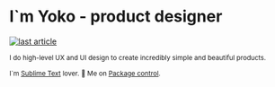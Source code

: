 
# I`m Yoko - product designer

<a target="_blank" href="https://github-readme-medium-recent-article.vercel.app/medium/@luxelego/0"><img src="https://github-readme-medium-recent-article.vercel.app/medium/@luxelego/0" alt="last article"></a>

<sub>I do high-level UX and UI design to create incredibly simple and beautiful products.</sub> 

<sub>I`m [Sublime Text](https://www.sublimetext.com/) lover. :walking: Me on [Package control](https://packagecontrol.io/browse/authors/luxelego).</sub> 
